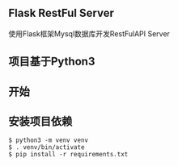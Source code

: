 ## Flask RestFul Server
使用Flask框架Mysql数据库开发RestFulAPI Server
## 项目基于Python3

## 开始
## 安装项目依赖
```
$ python3 -m venv venv
$ . venv/bin/activate
$ pip install -r requirements.txt
```

